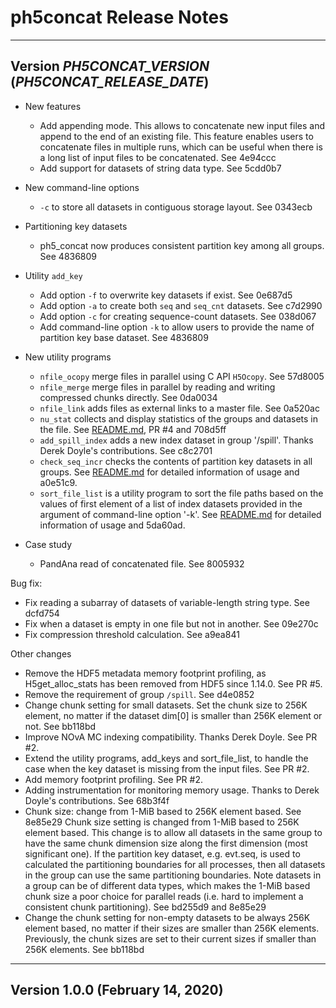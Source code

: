 # ph5concat Release Notes

---
## Version _PH5CONCAT_VERSION_ (_PH5CONCAT_RELEASE_DATE_)

* New features
  + Add appending mode. This allows to concatenate new input files and append
    to the end of an existing file. This feature enables users to concatenate
    files in multiple runs, which can be useful when there is a long list of
    input files to be concatenated. See 4e94ccc
  + Add support for datasets of string data type. See 5cdd0b7

* New command-line options
  + `-c` to store all datasets in contiguous storage layout. See 0343ecb

* Partitioning key datasets
  + ph5_concat now produces consistent partition key among all groups.
    See 4836809

* Utility `add_key`
  + Add option `-f` to overwrite key datasets if exist. See 0e687d5
  + Add option `-a` to create both `seq` and `seq_cnt` datasets. See c7d2990
  + Add option `-c` for creating sequence-count datasets. See 038d067
  + Add command-line option `-k` to allow users to provide the name of
    partition key base dataset. See 4836809

* New utility programs
  + `nfile_ocopy` merge files in parallel using C API `H5Ocopy`. See 57d8005
  + `nfile_merge` merge files in parallel by reading and writing compressed
    chunks directly. See 0da0034
  + `nfile_link` adds files as external links to a master file. See 0a520ac
  + `nu_stat` collects and display statistics of the groups and datasets in the
    file. See [README.md](utils/README.md), PR #4 and 708d5ff
  + `add_spill_index` adds a new index dataset in group '/spill'. Thanks Derek
    Doyle's contributions. See c8c2701
  + `check_seq_incr` checks the contents of partition key datasets in all
    groups. See [README.md](utils/README.md) for detailed information of usage
    and a0e51c9.
  + `sort_file_list` is a utility program to sort the file paths based on the
    values of first element of a list of index datasets provided in the
    argument of command-line option '-k'. See [README.md](utils/README.md)
    for detailed information of usage and 5da60ad.

* Case study
  + PandAna read of concatenated file. See 8005932

Bug fix:
  + Fix reading a subarray of datasets of variable-length string type. See
    dcfd754
  + Fix when a dataset is empty in one file but not in another. See 09e270c
  + Fix compression threshold calculation. See a9ea841

Other changes
  + Remove the HDF5 metadata memory footprint profiling, as H5get_alloc_stats
    has been removed from HDF5 since 1.14.0. See PR #5.
  + Remove the requirement of group `/spill`. See d4e0852
  + Change chunk setting for small datasets. Set the chunk size to 256K
    element, no matter if the dataset dim[0] is smaller than 256K element or
    not. See bb118bd
  + Improve NOvA MC indexing compatibility. Thanks Derek Doyle. See PR #2.
  + Extend the utility programs, add_keys and sort_file_list, to handle the
    case when the key dataset is missing from the input files. See PR #2.
  + Add memory footprint profiling. See PR #2.
  + Adding instrumentation for monitoring memory usage. Thanks to Derek Doyle's
    contributions. See 68b3f4f
  + Chunk size: change from 1-MiB based to 256K element based. See 8e85e29
    Chunk size setting is changed from 1-MiB based to 256K element based. This
    change is to allow all datasets in the same group to have the same chunk
    dimension size along the first dimension (most significant one). If the
    partition key dataset, e.g. evt.seq, is used to calculated the partitioning
    boundaries for all processes, then all datasets in the group can use the
    same partitioning boundaries. Note datasets in a group can be of different
    data types, which makes the 1-MiB based chunk size a poor choice for
    parallel reads (i.e. hard to implement a consistent chunk partitioning).
    See bd255d9 and 8e85e29
  + Change the chunk setting for non-empty datasets to be always 256K element
    based, no matter if their sizes are smaller than 256K elements. Previously,
    the chunk sizes are set to their current sizes if smaller than 256K
    elements.  See bb118bd

---
## Version 1.0.0 (February 14, 2020)

